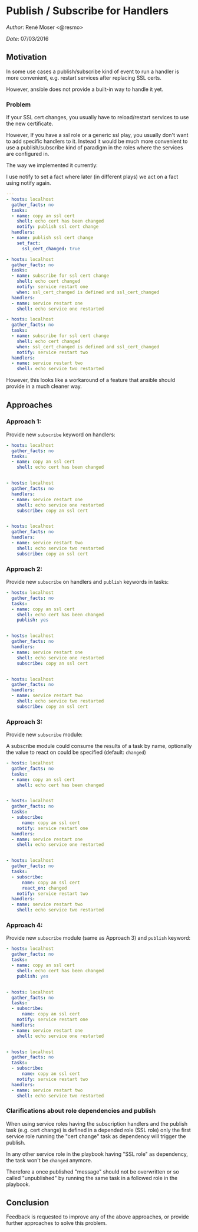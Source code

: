 # Publish / Subscribe for Handlers

*Author*: René Moser <@resmo>

*Date*: 07/03/2016

## Motivation

In some use cases a publish/subscribe kind of event to run a handler is more convenient, e.g. restart services after replacing SSL certs.

However, ansible does not provide a built-in way to handle it yet.


### Problem

If your SSL cert changes, you usually have to reload/restart services to use the new certificate.

However, If you have a ssl role or a generic ssl play, you usually don't want to add specific handlers to it.
Instead it would be much more convenient to use a publish/subscribe kind of paradigm in the roles where the services are configured in.

The way we implemented it currently:

I use notify to set a fact where later (in different plays) we act on a fact using notify again.

~~~yaml
---
- hosts: localhost
  gather_facts: no
  tasks:
  - name: copy an ssl cert
    shell: echo cert has been changed
    notify: publish ssl cert change
  handlers:
  - name: publish ssl cert change
    set_fact:
      ssl_cert_changed: true

- hosts: localhost
  gather_facts: no
  tasks:
  - name: subscribe for ssl cert change
    shell: echo cert changed
    notify: service restart one
    when: ssl_cert_changed is defined and ssl_cert_changed
  handlers:
  - name: service restart one
    shell: echo service one restarted

- hosts: localhost
  gather_facts: no
  tasks:
  - name: subscribe for ssl cert change
    shell: echo cert changed
    when: ssl_cert_changed is defined and ssl_cert_changed
    notify: service restart two
  handlers:
  - name: service restart two
    shell: echo service two restarted
~~~

However, this looks like a workaround of a feature that ansible should provide in a much cleaner way.

## Approaches

### Approach 1:

Provide new `subscribe` keyword on handlers:

~~~yaml
- hosts: localhost
  gather_facts: no
  tasks:
  - name: copy an ssl cert
    shell: echo cert has been changed


- hosts: localhost
  gather_facts: no
  handlers:
  - name: service restart one
    shell: echo service one restarted
    subscribe: copy an ssl cert


- hosts: localhost
  gather_facts: no
  handlers:
  - name: service restart two
    shell: echo service two restarted
    subscribe: copy an ssl cert
~~~

### Approach 2:

Provide new `subscribe` on handlers and `publish` keywords in tasks:

~~~yaml
- hosts: localhost
  gather_facts: no
  tasks:
  - name: copy an ssl cert
    shell: echo cert has been changed
    publish: yes


- hosts: localhost
  gather_facts: no
  handlers:
  - name: service restart one
    shell: echo service one restarted
    subscribe: copy an ssl cert


- hosts: localhost
  gather_facts: no
  handlers:
  - name: service restart two
    shell: echo service two restarted
    subscribe: copy an ssl cert
~~~

### Approach 3:

Provide new `subscribe` module:

A subscribe module could consume the results of a task by name, optionally the value to react on could be specified (default: `changed`)

~~~yaml
- hosts: localhost
  gather_facts: no
  tasks:
  - name: copy an ssl cert
    shell: echo cert has been changed


- hosts: localhost
  gather_facts: no
  tasks:
  - subscribe:
      name: copy an ssl cert
    notify: service restart one
  handlers:
  - name: service restart one
    shell: echo service one restarted


- hosts: localhost
  gather_facts: no
  tasks:
  - subscribe:
      name: copy an ssl cert
      react_on: changed
    notify: service restart two
  handlers:
  - name: service restart two
    shell: echo service two restarted
~~~


### Approach 4:

Provide new `subscribe` module (same as Approach 3) and `publish` keyword:

~~~yaml
- hosts: localhost
  gather_facts: no
  tasks:
  - name: copy an ssl cert
    shell: echo cert has been changed
    publish: yes


- hosts: localhost
  gather_facts: no
  tasks:
  - subscribe:
      name: copy an ssl cert
    notify: service restart one
  handlers:
  - name: service restart one
    shell: echo service one restarted


- hosts: localhost
  gather_facts: no
  tasks:
  - subscribe:
      name: copy an ssl cert
    notify: service restart two
  handlers:
  - name: service restart two
    shell: echo service two restarted
~~~

### Clarifications about role dependencies and publish

When using service roles having the subscription handlers and the publish task (e.g. cert change) is defined in a depended role (SSL role) only the first service role running the "cert change" task as dependency will trigger the publish.

In any other service role in the playbook having "SSL role" as dependency, the task won't be `changed` anymore.

Therefore a once published "message" should not be overwritten or so called "unpublished" by running the same task in a followed role in the playbook.

## Conclusion

Feedback is requested to improve any of the above approaches, or provide further approaches to solve this problem.
